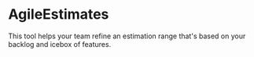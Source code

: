# AgileEstimates
This tool helps your team refine an estimation range that's based on your backlog and icebox of features. 
